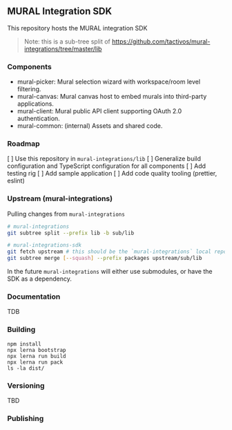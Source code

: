 ## MURAL Integration SDK

This repository hosts the MURAL integration SDK

> Note: this is a sub-tree split of https://github.com/tactivos/mural-integrations/tree/master/lib

### Components

- mural-picker: Mural selection wizard with workspace/room level filtering.
- mural-canvas: Mural canvas host to embed murals into third-party applications.
- mural-client: Mural public API client supporting OAuth 2.0 authentication.
- mural-common: (internal) Assets and shared code.

### Roadmap

[ ] Use this repository in `mural-integrations/lib`
[ ] Generalize build configuration and TypeScript configuration for all components
[ ] Add testing rig
[ ] Add sample application
[ ] Add code quality tooling (prettier, eslint)

### Upstream (mural-integrations)

Pulling changes from `mural-integrations`

```bash
# mural-integrations
git subtree split --prefix lib -b sub/lib

# mural-integrations-sdk
git fetch upstream # this should be the `mural-integrations` local repository
git subtree merge [--squash] --prefix packages upstream/sub/lib
```

In the future `mural-integrations` will either use submodules, or have the SDK as a dependency.

### Documentation

TDB

### Building

```
npm install
npx lerna bootstrap
npx lerna run build
npx lerna run pack
ls -la dist/
```

### Versioning

TBD

### Publishing

